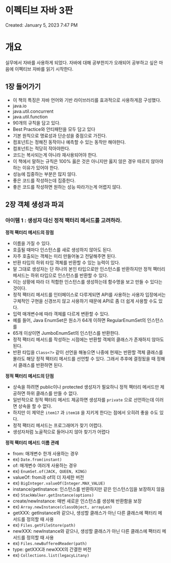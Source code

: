# 이펙티브 자바 3판

Created: January 5, 2023 7:47 PM

# 개요

실무에서 자바를 사용하게 되었다. 자바에 대해 공부한지가 오래되어 공부하고 싶은 마음에 이펙티브 자바를 읽기 시작한다.

## 1장 들어가기

- 이 책의 특징은 자바 언어와 기반 라이브러리를 효과적으로 사용하게끔 구성했다.
- java.io
- java.util.concurrent
- java.util.function
- 90개의 규칙을 담고 있다.
- Best Practice와 안티패턴을 모두 담고 있다
- 기본 원칙으로 명료성과 단순성을 중점으로 가진다.
- 컴포넌트는 정해진 동작이나 예측할 수 있는 동작만 해야한다.
- 컴포넌트는 적당히 작아야한다.
- 코드는 복사되는게 아니라 재사용되어야 한다.
- 이 책에서 말하는 규칙은 100% 옳은 것은 아니지만 옳지 않은 경우 따르지 않아야하는 이유가 있어야 한다.
- 성능에 집중하는 부분은 많지 않다.
- 좋은 코드를 작성하는데 집중한다.
- 좋은 코드를 작성하면 원하는 성능 따라가는게 어렵지 않다.

## 2장 객체 생성과 파괴

### 아이템 1 : 생성자 대신 정적 팩터리 메서드를 고려하라.

**정적 팩터리 메서드의 장점**

- 이름을 가질 수 있다.
- 호출될 때마다 인스턴스를 새로 생성하지 않아도 된다.
- 자주 호출되는 객체는 미리 만들어놓고 전달해주면 된다.
- 반환 타입의 하위 타입 객체를 반환할 수 있는 능력이 있다.
- 말 그대로 생성자는 단 하나의 본인 타입으로만 인스턴스를 반환하지만 정적 팩터리 메서드는 하위 타입으로 인스턴스를 반환할 수 있다.
- 이는 상황에 따라 더 적합한 인스턴스를 생성하는데 함수명을 보고 만들 수 있다는 것이다.
- 정적 팩터리 메서드를 인터페이스로 다루게되면 API를 사용하는 사용자 입장에서는 구체적인 구현을 신경쓰지 않고 사용하기 때문에 API로 좀 더 쉽게 사용할 수도 있다.
- 입력 매개변수에 따라 객체를 다르게 변환할 수 있다.
- 예를 들어, Java EnumSet은 원소가 64개 이하면 RegularEnumSet의 인스턴스를
- 65개 이상이면 JumboEnumSet의 인스턴스를 반환한다.
- 정적 팩터리 메서드를 작성하는 시점에는 반환할 객체의 클래스가 존재하지 않아도 된다.
- 반환 타입을 `Class<?>` 같이 선언을 해놓으면 나중에 현재는 반환할 객체 클래스를 몰라도 해당 정적 팩터리 메서드를 선언할 수 있다. 그래서 추후에 결정됬을 때 정해서 클래스를 반환하면 된다.

**정적 팩터리 메서드의 단점**

- 상속을 하려면 public이나 protected 생성자가 필요하니 정적 팩터리 메서드만 제공하면 하위 클래스를 만들 수 없다.
- 일반적으로 정적 팩터리 메서드 제공하면 생성자를 `private` 으로 선언하는데 이러면 상속을 할 수 없다.
- 하지만 이 제약은 `item17` 과 `item18` 을 지키게 한다는 점에서 오히려 좋을 수도 있다.
- 정적 팩터리 메서드는 프로그래머가 찾기 어렵다.
- 생성자처럼 노골적으로 들어나지 않아 찾기가 어렵다

**정적 팩터리 메서드 이름 관례**

- from: 매개변수 한개 사용하는 경우
- ex) `Date.from(instant)`
- of: 매개변수 여러개 사용하는 경우
- ex) `EnumSet.of(JACK, QUEEN, KING)`
- valueOf: from과 of의 더 자세한 버전
- ex) `BigInteger.valueOf(Integer.MAX_VALUE)`
- instance/getInstance: 인스턴스를 반환하지만 같은 인스턴스임을 보장하지 않음
- ex) `StackWalker.getInstance(options)`
- create/newInstance: 매번 새로운 인스턴스를 생성해 반환함을 보장
- ex) `Array.newInstance(classObject, arrayLen)`
- getXXX: getInstance와 같으나, 생성할 클래스가 아닌 다른 클래스에 팩터리 메서드를 정의할 때 사용
- ex) `Files.getFileStore(path)`
- newXXX: newInstance와 같으나, 생성할 클래스가 아닌 다른 클래스에 팩터리 메서드를 정의할 때 사용
- ex) `Files.newBufferedReader(path)`
- type: getXXX과 newXXX의 간결한 버전
- ex) `Collections.list(legacyLitany)`